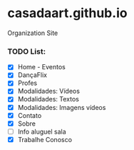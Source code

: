 # casadaart.github.io
Organization Site

### TODO List: 

- [x] Home - Eventos
- [x] DançaFlix
- [x] Profes
- [x] Modalidades: Vídeos
- [x] Modalidades: Textos
- [x] Modalidades: Imagens vídeos
- [x] Contato
- [x] Sobre
- [ ] Info aluguel sala
- [x] Trabalhe Conosco